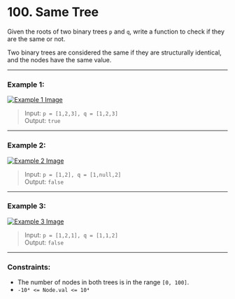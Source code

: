 # 100. Same Tree

Given the roots of two binary trees `p` and `q`, write a function to check if they are the same or not.

Two binary trees are considered the same if they are structurally identical, and the nodes have the same value.

---

### Example 1:

[![Example 1 Image](https://assets.leetcode.com/uploads/2020/12/20/ex1.jpg)]()

> Input: `p = [1,2,3], q = [1,2,3]`  
> Output: `true`

---

### Example 2:

[![Example 2 Image](https://assets.leetcode.com/uploads/2020/12/20/ex2.jpg)]()

> Input: `p = [1,2], q = [1,null,2]`  
> Output: `false`

---

### Example 3:

[![Example 3 Image](https://assets.leetcode.com/uploads/2020/12/20/ex3.jpg)]()

> Input: `p = [1,2,1], q = [1,1,2]`  
> Output: `false`

---

### Constraints:

- The number of nodes in both trees is in the range `[0, 100]`.
- `-10⁴ <= Node.val <= 10⁴`
